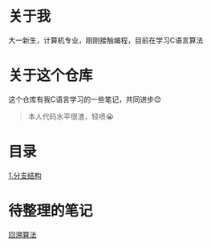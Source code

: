 # 关于我
大一新生，计算机专业，刚刚接触编程，目前在学习C语言算法
# 关于这个仓库
这个仓库有我C语言学习的一些笔记，共同进步😊
> 本人代码水平很渣，轻喷😭
# 目录
[1.分支结构](./notes/1.分支结构.md)
# 待整理的笔记
[回溯算法](./notes/回溯算法.md)
